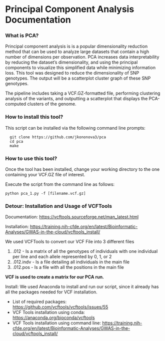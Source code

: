 # Principal Component Analysis Documentation

### What is PCA?
Principal component analysis is is a popular dimensionality reduction method that can be used to analyze large datasets that contain a high number of dimensions per observation. PCA increases data interpretability by reducing the dataset’s dimensionality, and using the principal components to visualize this simplified data while minimizing information loss.
This tool was designed to reduce the dimensionality of SNP genotypes. The output will be a scatterplot cluster graph of these SNP genotypes.  

The pipeline includes taking a VCF.GZ-formatted file, performing clustering analysis of the variants, and outputting a scatterplot that displays the PCA-computed clusters of the genome. 

### How to install this tool?
This script can be installed via the following command line prompts:  

```
  git clone https://github.com/jkononova3/pca
  cd pca
  make
```

### How to use this tool?

Once the tool has been installed, change your working directory to the one containing your VCF.GZ file of interest.

Execute the script from the command line as follows:
```
python pca_1.py -f [filename.vcf.gz]
```

### Detour: Installation and Usage of VCFTools

Documentation: 
https://vcftools.sourceforge.net/man_latest.html

Installation:
https://training.nih-cfde.org/en/latest/Bioinformatic-Analyses/GWAS-in-the-cloud/vcftools_install/

We used VCFTools to convert our VCF File into 3 different files 
1) .012 - Is a matrix of all the genotypes of individuals with one individual per line and each allele represented by 0, 1, or 2
2) .012.indv - Is a file detailing all individuals in the main file
3) .012.pos - Is a file with all the positions in the main file

__VCF is used to create a matrix for our PCA run.__

Install:
We used Anaconda to install and run our script, since it already has all the packages needed for VCF installation.

- List of required packages: https://github.com/vcftools/vcftools/issues/55
- VCF Tools installation using conda: https://anaconda.org/bioconda/vcftools
- VCF Tools installation using command line: https://training.nih-cfde.org/en/latest/Bioinformatic-Analyses/GWAS-in-the-cloud/vcftools_install/
